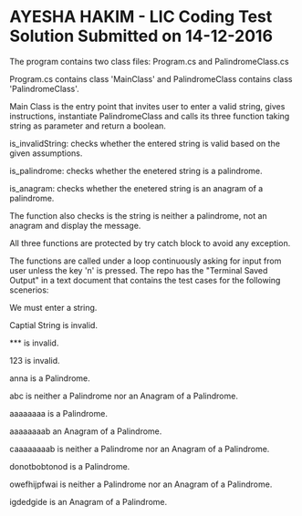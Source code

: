 # AYESHA HAKIM - LIC Coding Test Solution Submitted on 14-12-2016

The program contains two class files: Program.cs and PalindromeClass.cs

Program.cs contains class 'MainClass' and PalindromeClass contains class 'PalindromeClass'.

Main Class is the entry point that invites user to enter a valid string, gives instructions, 
instantiate PalindromeClass and calls its three function taking string as parameter and return a boolean.

is_invalidString: checks whether the entered string is valid based on the given assumptions.

is_palindrome: checks whether the enetered string is a palindrome.

is_anagram: checks whether the enetered string is an anagram of a palindrome.

The function also checks is the string is neither a palindrome, not an anagram and display the message.

All three functions are protected by try catch block to avoid any exception.

The functions are called under a loop continuously asking for input from user unless the key 'n' is pressed.
The repo has the "Terminal Saved Output" in a text document that contains the test cases for the following scenerios:

We must enter a string.

Captial String is invalid.

*** is invalid.

123 is invalid.

anna is a Palindrome.

abc is neither a Palindrome nor an Anagram of a Palindrome.

aaaaaaaa is a Palindrome.

aaaaaaaab an Anagram of a Palindrome.

caaaaaaaab is neither a Palindrome nor an Anagram of a Palindrome.

donotbobtonod is a Palindrome.

owefhijpfwai is neither a Palindrome nor an Anagram of a Palindrome.

igdedgide is an Anagram of a Palindrome.
